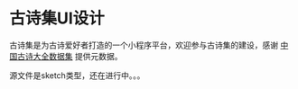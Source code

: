 # 古诗集UI设计

古诗集是为古诗爱好者打造的一个小程序平台，欢迎参与古诗集的建设，感谢 [中国古诗大全数据集](https://github.com/chinese-poetry/chinese-poetry) 提供元数据。

源文件是sketch类型，还在进行中。。。
